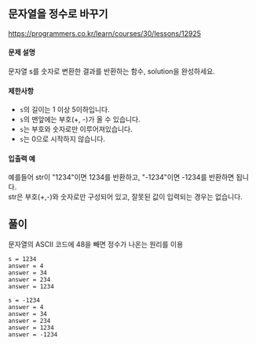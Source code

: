 ## 문자열을 정수로 바꾸기

https://programmers.co.kr/learn/courses/30/lessons/12925

#### 문제 설명

문자열 s를 숫자로 변환한 결과를 반환하는 함수, solution을 완성하세요.

#### 제한사항

* `s`의 길이는 1 이상 5이하입니다.
* `s`의 맨앞에는 부호(+, -)가 올 수 있습니다.
* `s`는 부호와 숫자로만 이루어져있습니다.
* `s`는 0으로 시작하지 않습니다.

#### 입출력 예

예를들어 str이 "1234"이면 1234를 반환하고, "-1234"이면 -1234를 반환하면 됩니다.<br/>
str은 부호(+,-)와 숫자로만 구성되어 있고, 잘못된 값이 입력되는 경우는 없습니다.

## 풀이

문자열의 ASCII 코드에 48을 빼면 정수가 나온는 원리를 이용

```
s = 1234
answer = 4
answer = 34
answer = 234
answer = 1234
```

```
s = -1234
answer = 4
answer = 34
answer = 234
answer = 1234
answer = -1234
```